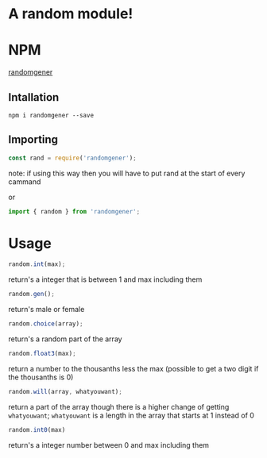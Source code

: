 # A random module!

# NPM

[randomgener](https://www.npmjs.com/package/randomgener)

## Intallation

`npm i randomgener --save`

## Importing

```JavaScript
const rand = require('randomgener');
```
note: if using this way then you will have to put rand at the start of every cammand

or

```JavaScript
import { random } from 'randomgener';
```

# Usage

```JavaScript
random.int(max);
```

return's a integer that is between 1 and max including them

```JavaScript
random.gen();
```

return's male or female

```JavaScript
random.choice(array);
```

return's a random part of the array

```JavaScript
random.float3(max);
```

return a number to the thousanths less the max (possible to get a two digit if the thousanths is 0)

```JavaScript
random.will(array, whatyouwant);
```

return a part of the array though there is a higher change of getting `whatyouwant`;
`whatyouwant` is a length in the array that starts at 1 instead of 0


```JavaScript
random.int0(max)
```

return's a integer number between 0 and max including them

